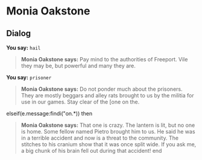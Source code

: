 # Monia Oakstone


## Dialog

**You say:** `hail`



>**Monia Oakstone says:** Pay mind to the authorities of Freeport. Vile they may be, but powerful and many they are.

**You say:** `prisoner`



>**Monia Oakstone says:** Do not ponder much about the prisoners. They are mostly beggars and alley rats brought to us by the militia for use in our games. Stay clear of the [one on the.

elseif(e.message:findi("on.*)) then


>**Monia Oakstone says:** That one is crazy. The lantern is lit, but no one is home. Some fellow named Pietro brought him to us. He said he was in a terrible accident and now is a threat to the community. The stitches to his cranium show that it was once split wide. If you ask me, a big chunk of his brain fell out during that accident!
end